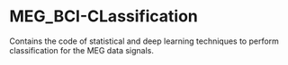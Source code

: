 # MEG_BCI-CLassification
Contains the code of statistical and deep learning techniques to perform classification for the MEG data signals.

